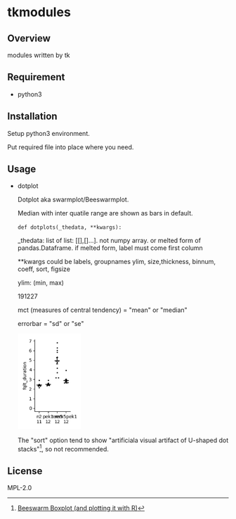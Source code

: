 # tkmodules

## Overview

modules written by tk

## Requirement
- python3


## Installation
Setup python3 environment.

Put required file into place where you need.


## Usage

- dotplot

    Dotplot aka swarmplot/Beeswarmplot. 
    
    Median with inter quatile range are shown as bars in default.
    
    `def dotplots(_thedata, **kwargs):`

    _thedata: list of list: [[],[]...]. not numpy array. or melted form of pandas.Dataframe. if melted form, label must come first column

    **kwargs could be labels, groupnames ylim, size,thickness, binnum, coeff, sort, figsize

    ylim: (min, max)    
    
    191227 
    
    mct (measures of central tendency) = "mean" or "median"
    
    errorbar = "sd" or "se"


    <img src= "images/dotplot.png" width="30%" >

    The "sort" option tend to show "artificiala visual artifact of U-shaped dot stacks"[^dotref1], so not recommended.


[^dotref1]: [Beeswarm Boxplot (and plotting it with R)](https://www.r-statistics.com/2011/03/beeswarm-boxplot-and-plotting-it-with-r/)

<!-- 
## Note
## Features 
## Author 

## Reference
-->

## License
MPL-2.0
